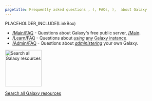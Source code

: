 ```yaml
---
pagetitle: Frequently asked questions , (, FAQs, ),  about Galaxy
---
```

PLACEHOLDER_INCLUDE(LinkBox)


* [/Main/FAQ](/Main/FAQ) - Questions about Galaxy's free public server, [/Main](/Main).
* [/Learn/FAQ](/Learn/FAQ) - Questions about *[using](/Learn)* [any Galaxy instance](/BigPicture/Choices).
* [/Admin/FAQ](/Admin/FAQ) - Questions about *[administering](/Admin)* your own Galaxy.

<div class='center'>
<a href='http://galaxyproject.org/search/'><img src='/Images/Logos/GalaxyWebSearch.png' alt='Search all Galaxy resources' width="120" /></a>

[Search all Galaxy resources](http://galaxyproject.org/search/getgalaxy)
</div>
